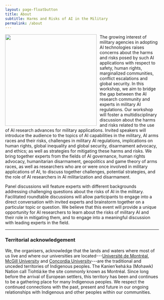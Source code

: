 ```yaml
---
layout: page-floatbutton
title: About
subtitle: Harms and Risks of AI in the Military
permalink: /about
---
```

<img src="{{ site.logo }}" style="width:300px;vertical-align:middle;padding-right:10px;float:left">
The growing interest of military agencies in adopting AI technologies raises concerns about the harms and risks posed by such AI applications with respect to safety, human rights, marginalized communities, conflict escalations and global security. In this workshop, we aim to bridge the gap between the AI research community and experts in military AI regulations. Our workshop will foster a multidisciplinary discussion about the harms and risks related to the use of AI research advances for military applications. Invited speakers will introduce the audience to the topics of AI capabilities in the military, AI arms races and their risks, challenges in military AI regulations, implications on human rights, global inequality and global security, disarmament advocacy, and ethics; as well as strategies for mitigating these harms and risks. We bring together experts from the fields of AI governance, human rights advocacy, humanitarian disarmament, geopolitics and game theory of arms races, as well as researchers who are or were once involved in military applications of AI, to discuss together challenges, potential strategies, and the role of AI researchers in AI militarization and disarmament.

Panel discussions will feature experts with different backgrounds addressing challenging questions about the risks of AI in the military. Facilitated roundtable discussions will allow participants to engage into a direct conversation with invited experts and brainstorm together on a particular topic or question. We believe that this event will provide a unique opportunity for AI researchers to learn about the risks of military AI and their role in mitigating them, and to engage into a meaningful discussion with leading experts in the field.

---

### Territorial acknowledgement

We, the organisers, acknowledge that the lands and waters where most of us live and where our universities are located---[Université de Montréal](https://www.umontreal.ca/en/indigenouspeoples/), [McGill University](https://www.mcgill.ca/circ/land-acknowledgement) and [Concordia University](https://www.concordia.ca/indigenous/resources/territorial-acknowledgement.html)---are the traditional and unceded territories of Indigenous peoples. The Kanien’kehá:ka (Mohawk) Nation call Tiohtiá:ke the site commonly known as Montréal. Since long before the arrival of European settlers, this territory has been and continues to be a gathering place for many Indigenous peoples. We respect the continued connections with the past, present and future in our ongoing relationships with Indigenous and other peoples within our communities.

